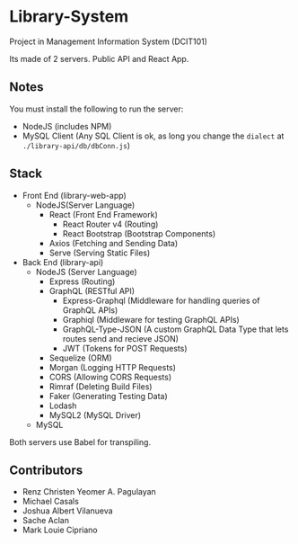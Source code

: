 # Library-System
Project in Management Information System (DCIT101)

Its made of 2 servers. Public API and React App.

## Notes
You must install the following to run the server:
* NodeJS (includes NPM)
* MySQL Client (Any SQL Client is ok, as long you change the `dialect` at `./library-api/db/dbConn.js`)

## Stack
* Front End (library-web-app)
    * NodeJS(Server Language)
        * React (Front End Framework)
            * React Router v4 (Routing)
            * React Bootstrap (Bootstrap Components)
        * Axios (Fetching and Sending Data)
        * Serve (Serving Static Files)
* Back End (library-api)
    * NodeJS (Server Language)
        * Express (Routing)
        * GraphQL (RESTful API)
            * Express-Graphql (Middleware for handling queries of GraphQL APIs)
            * Graphiql (Middleware for testing GraphQL APIs)
            * GraphQL-Type-JSON (A custom GraphQL Data Type that lets routes send and recieve JSON)
            * JWT (Tokens for POST Requests)
        * Sequelize (ORM)
        * Morgan (Logging HTTP Requests)
        * CORS (Allowing CORS Requests)
        * Rimraf (Deleting Build Files)
        * Faker (Generating Testing Data)
        * Lodash 
        * MySQL2 (MySQL Driver)
    * MySQL
    
Both servers use Babel for transpiling.

## Contributors
* Renz Christen Yeomer A. Pagulayan
* Michael Casals
* Joshua Albert Vilanueva
* Sache Aclan
* Mark Louie Cipriano